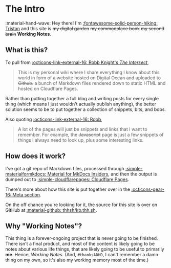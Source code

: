 # The Intro

:material-hand-wave: Hey there! I'm [:fontawesome-solid-person-hiking: Tristan](https://thh.sh) and this site is ~~my digital garden~~ ~~my commonplace book~~ ~~my second brain~~ **Working Notes**.

## What is this?
To pull from [:octicons-link-external-16: Robb Knight's *The Intersect*](https://intersect.rknight.me/),  
> This is my personal wiki where I share everything I know about this world in form of ~~a website hosted on Digital Ocean and uploaded to Github.~~ a bunch of Markdown files rendered down to static HTML and hosted on Cloudflare Pages.

Rather than putting together a full blog and writing posts for every single thing (which means I just wouldn't actually publish anything), the better solution seems to be to put together a collection of snippets, bits, and bobs.

Also quoting [:octicons-link-external-16: Robb](https://intersect.rknight.me/),  
> A lot of the pages will just be snippets and links that I want to remember. For example, the ~~Javascript~~ page is just a few snippets of things I always need to look up, plus some interesting links.

## How does it work?

I've got a git repo of Markdown files, processed through [:simple-materialformkdocs: Material for MkDocs Insiders](https://squidfunk.github.io/mkdocs-material/insiders/), and then the output is dumped out to [:simple-cloudflarepages: Cloudflare Pages](https://pages.dev).

There's more about how this site is put together over in the [:octicons-gear-16: Meta section](meta/index.md).

On the off chance you're looking for it, the source for this site is over on GitHub at [:material-github: thhsh/kb.thh.sh](https://github.com/thhsh/kb.thh.sh).

## Why "Working Notes"?
This thing is a forever-ongoing project that is never going to be finished. There isn't a final product, and most of the content is likely going to be notes about various life things, that are likely going to be useful to primarily **me**. Hence, *Working Notes*. (And, `#thanksADHD`, I can't remember a damn thing on my own, so it's also my working memory most of the time.)